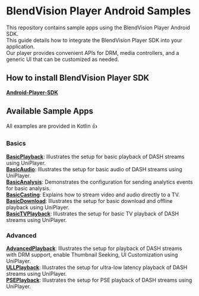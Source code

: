 # BlendVision Player Android Samples

This repository contains sample apps using the BlendVision Player Android SDK.  
This guide details how to integrate the BlendVision Player SDK into your application.  
Our player provides convenient APIs for DRM, media controllers, and a generic UI that can be customized as needed.

## How to install BlendVision Player SDK
[**Android-Player-SDK**](https://github.com/BlendVision/Android-Player-SDK)

## Available Sample Apps

All examples are provided in Kotlin :+1:

### Basics

[**BasicPlayback**](https://github.com/BlendVision/Android-Player-Samples/tree/main/BasicPlayback):
Illustrates the setup for basic playback of DASH streams using UniPlayer.  
[**BasicAudio**](https://github.com/BlendVision/Android-Player-Samples/tree/main/BasicAudio):
Illustrates the setup for basic audio of DASH streams using UniPlayer.  
[**BasicAnalysis**](https://github.com/BlendVision/Android-Player-Samples/tree/main/BasicAnalysis):
Demonstrates the configuration for sending analytics events for basic analysis.  
[**BasicCasting**](https://github.com/BlendVision/Android-Player-Samples/tree/main/BasicCasting):
Explains how to stream video and audio directly to a TV.  
[**BasicDownload**](https://github.com/BlendVision/Android-Player-Samples/tree/main/BasicDownload):
Illustrates the setup for basic download and offline playback using UniPlayer.  
[**BasicTVPlayback**](https://github.com/BlendVision/Android-Player-Samples/tree/main/BasicTVPlayback):
Illustrates the setup for basic TV playback of DASH streams using UniPlayer.  

### Advanced

[**AdvancedPlayback**](https://github.com/BlendVision/Android-Player-Samples/tree/main/AdvancedPlayback): Illustrates
the setup for playback of DASH streams with DRM support, enable Thumbnail Seeking, UI Customization
using UniPlayer.  
[**ULLPlayback**](https://github.com/BlendVision/Android-Player-Samples/tree/main/ULLPlayback):
Illustrates the setup for ultra-low latency playback of DASH streams using UniPlayer.  
[**PSEPlayback**](https://github.com/BlendVision/Android-Player-Samples/tree/main/PSEPlayback):
Illustrates the setup for PSE playback of DASH streams using UniPlayer.  

